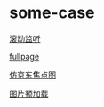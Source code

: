 # some-case
[滚动监听](https://move-up.github.io/some-case/滚动监听/index.html)

[fullpage](https://move-up.github.io/some-case/fullage/fullage1.html)

[仿京东焦点图](https://move-up.github.io/some-case/%E4%BA%AC%E4%B8%9C%E7%84%A6%E7%82%B9%E5%9B%BE/index.html)
 
[图片预加载](https://move-up.github.io/some-case/%E5%9B%BE%E7%89%87%E9%A2%84%E5%8A%A0%E8%BD%BD/index.html)

